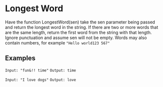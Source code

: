 # Longest Word

Have the function LongestWord(sen) take the sen parameter being passed and return the longest word in the string. If there are two or more words that are the same length, return the first word from the string with that length. Ignore punctuation and assume sen will not be empty. Words may also contain numbers, for example `"Hello world123 567"`

## Examples

`Input: "fun&!! time"`
`Output: time`

`Input: "I love dogs"`
`Output: love`

